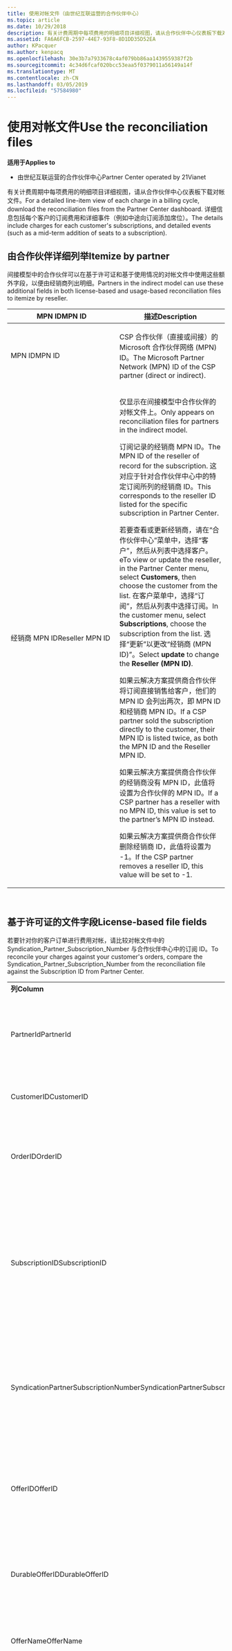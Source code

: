 ```yaml
---
title: 使用对帐文件（由世纪互联运营的合作伙伴中心）
ms.topic: article
ms.date: 10/29/2018
description: 有关计费周期中每项费用的明细项目详细视图，请从合作伙伴中心仪表板下载对帐文件。
ms.assetid: FA6A6FCB-2597-44E7-93F8-8D1DD35D52EA
author: KPacquer
ms.author: kenpacq
ms.openlocfilehash: 30e3b7a7933678c4af079bb86aa1439559387f2b
ms.sourcegitcommit: 4c34d6fcaf020bcc53eaa5f0379011a56149a14f
ms.translationtype: MT
ms.contentlocale: zh-CN
ms.lasthandoff: 03/05/2019
ms.locfileid: "57584980"
---
```

# <a name="use-the-reconciliation-files"></a><span data-ttu-id="e02ef-103">使用对帐文件</span><span class="sxs-lookup"><span data-stu-id="e02ef-103">Use the reconciliation files</span></span>

<span data-ttu-id="e02ef-104">**适用于**</span><span class="sxs-lookup"><span data-stu-id="e02ef-104">**Applies to**</span></span>

-   <span data-ttu-id="e02ef-105">由世纪互联运营的合作伙伴中心</span><span class="sxs-lookup"><span data-stu-id="e02ef-105">Partner Center operated by 21Vianet</span></span>


<span data-ttu-id="e02ef-106">有关计费周期中每项费用的明细项目详细视图，请从合作伙伴中心仪表板下载对帐文件。</span><span class="sxs-lookup"><span data-stu-id="e02ef-106">For a detailed line-item view of each charge in a billing cycle, download the reconciliation files from the Partner Center dashboard.</span></span> <span data-ttu-id="e02ef-107">详细信息包括每个客户的订阅费用和详细事件（例如中途向订阅添加席位）。</span><span class="sxs-lookup"><span data-stu-id="e02ef-107">The details include charges for each customer's subscriptions, and detailed events (such as a mid-term addition of seats to a subscription).</span></span>

## <a href="" id="itemizebypartner"></a><span data-ttu-id="e02ef-108">由合作伙伴详细列举</span><span class="sxs-lookup"><span data-stu-id="e02ef-108">Itemize by partner</span></span>


<span data-ttu-id="e02ef-109">间接模型中的合作伙伴可以在基于许可证和基于使用情况的对帐文件中使用这些额外字段，以便由经销商列出明细。</span><span class="sxs-lookup"><span data-stu-id="e02ef-109">Partners in the indirect model can use these additional fields in both license-based and usage-based reconciliation files to itemize by reseller.</span></span>

<table>
<colgroup>
<col width="50%" />
<col width="50%" />
</colgroup>
<thead>
<tr class="header">
<th><span data-ttu-id="e02ef-110">MPN ID</span><span class="sxs-lookup"><span data-stu-id="e02ef-110">MPN ID</span></span></th>
<th><span data-ttu-id="e02ef-111">描述</span><span class="sxs-lookup"><span data-stu-id="e02ef-111">Description</span></span></th>
</tr>
</thead>
<tbody>
<tr class="odd">
<td><span data-ttu-id="e02ef-112">MPN ID</span><span class="sxs-lookup"><span data-stu-id="e02ef-112">MPN ID</span></span></td>
<td><p><span data-ttu-id="e02ef-113">CSP 合作伙伴（直接或间接）的 Microsoft 合作伙伴网络 (MPN) ID。</span><span class="sxs-lookup"><span data-stu-id="e02ef-113">The Microsoft Partner Network (MPN) ID of the CSP partner (direct or indirect).</span></span></p></td>
</tr>
<tr class="even">
<td><span data-ttu-id="e02ef-114">经销商 MPN ID</span><span class="sxs-lookup"><span data-stu-id="e02ef-114">Reseller MPN ID</span></span></td>
<td><p><span data-ttu-id="e02ef-115">仅显示在间接模型中合作伙伴的对帐文件上。</span><span class="sxs-lookup"><span data-stu-id="e02ef-115">Only appears on reconciliation files for partners in the indirect model.</span></span></p>
<p><span data-ttu-id="e02ef-116">订阅记录的经销商 MPN ID。</span><span class="sxs-lookup"><span data-stu-id="e02ef-116">The MPN ID of the reseller of record for the subscription.</span></span> <span data-ttu-id="e02ef-117">这对应于针对合作伙伴中心中的特定订阅所列的经销商 ID。</span><span class="sxs-lookup"><span data-stu-id="e02ef-117">This corresponds to the reseller ID listed for the specific subscription in Partner Center.</span></span></p>
<p><span data-ttu-id="e02ef-118">若要查看或更新经销商，请在“合作伙伴中心”菜单中，选择“客户”，然后从列表中选择客户。</span><span class="sxs-lookup"><span data-stu-id="e02ef-118">eTo view or update the reseller, in the Partner Center menu, select <strong>Customers</strong>, then choose the customer from the list.</span></span> <span data-ttu-id="e02ef-119">在客户菜单中，选择“订阅”，然后从列表中选择订阅。</span><span class="sxs-lookup"><span data-stu-id="e02ef-119">In the customer menu, select <strong>Subscriptions</strong>, choose the subscription from the list.</span></span> <span data-ttu-id="e02ef-120">选择“更新”以更改“经销商 (MPN ID)”。</span><span class="sxs-lookup"><span data-stu-id="e02ef-120">Select <strong>update</strong> to change the <strong>Reseller (MPN ID)</strong>.</span></span></p>
<p><span data-ttu-id="e02ef-121">如果云解决方案提供商合作伙伴将订阅直接销售给客户，他们的 MPN ID 会列出两次，即 MPN ID 和经销商 MPN ID。</span><span class="sxs-lookup"><span data-stu-id="e02ef-121">If a CSP partner sold the subscription directly to the customer, their MPN ID is listed twice, as both the MPN ID and the Reseller MPN ID.</span></span></p>
<p><span data-ttu-id="e02ef-122">如果云解决方案提供商合作伙伴的经销商没有 MPN ID，此值将设置为合作伙伴的 MPN ID。</span><span class="sxs-lookup"><span data-stu-id="e02ef-122">If a CSP partner has a reseller with no MPN ID, this value is set to the partner’s MPN ID instead.</span></span></p>
<p><span data-ttu-id="e02ef-123">如果云解决方案提供商合作伙伴删除经销商 ID，此值将设置为 -1。</span><span class="sxs-lookup"><span data-stu-id="e02ef-123">If the CSP partner removes a reseller ID, this value will be set to -1.</span></span></p></td>
</tr>
</tbody>
</table>

 

## <a href="" id="licensebasedfiles"></a> <span data-ttu-id="e02ef-124">基于许可证的文件字段</span><span class="sxs-lookup"><span data-stu-id="e02ef-124">License-based file fields</span></span>


<span data-ttu-id="e02ef-125">若要针对你的客户订单进行费用对帐，请比较对帐文件中的 Syndication\_Partner\_Subscription\_Number 与合作伙伴中心中的订阅 ID。</span><span class="sxs-lookup"><span data-stu-id="e02ef-125">To reconcile your charges against your customer's orders, compare the Syndication\_Partner\_Subscription\_Number from the reconciliation file against the Subscription ID from Partner Center.</span></span>

<table>
<colgroup>
<col width="33%" />
<col width="33%" />
<col width="33%" />
</colgroup>
<tbody>
<tr class="odd">
<td><span data-ttu-id="e02ef-126"><strong>列</strong></span><span class="sxs-lookup"><span data-stu-id="e02ef-126"><strong>Column</strong></span></span></td>
<td><span data-ttu-id="e02ef-127"><strong>描述</strong></span><span class="sxs-lookup"><span data-stu-id="e02ef-127"><strong>Description</strong></span></span></td>
<td><span data-ttu-id="e02ef-128"><strong>示例值</strong></span><span class="sxs-lookup"><span data-stu-id="e02ef-128"><strong>Sample Value</strong></span></span></td>
</tr>
<tr class="even">
<td><span data-ttu-id="e02ef-129">PartnerId</span><span class="sxs-lookup"><span data-stu-id="e02ef-129">PartnerId</span></span></td>
<td><p><span data-ttu-id="e02ef-130">特定计费单位的唯一标识符（采用 GUID 格式）。</span><span class="sxs-lookup"><span data-stu-id="e02ef-130">Unique identifier for a specific billing entity, in GUID format.</span></span> <span data-ttu-id="e02ef-131">对帐不需要，但可能是有用的信息。</span><span class="sxs-lookup"><span data-stu-id="e02ef-131">Not required for reconciliation, however may be useful information.</span></span> <span data-ttu-id="e02ef-132">在所有行中均相同。</span><span class="sxs-lookup"><span data-stu-id="e02ef-132">Same in all rows.</span></span></p></td>
<td><span data-ttu-id="e02ef-133">8ddd03642-test-test-test-46b58d356b4e</span><span class="sxs-lookup"><span data-stu-id="e02ef-133">8ddd03642-test-test-test-46b58d356b4e</span></span></td>
</tr>
<tr class="odd">
<td><span data-ttu-id="e02ef-134">CustomerID</span><span class="sxs-lookup"><span data-stu-id="e02ef-134">CustomerID</span></span></td>
<td><p><span data-ttu-id="e02ef-135">唯一 Microsoft ID（采用 GUID 格式），用于识别客户。</span><span class="sxs-lookup"><span data-stu-id="e02ef-135">Unique Microsoft ID, in GUID format, used to identify the customer.</span></span></p></td>
<td><span data-ttu-id="e02ef-136">12ABCD34-001A-BCD2-987C-3210ABCD5678</span><span class="sxs-lookup"><span data-stu-id="e02ef-136">12ABCD34-001A-BCD2-987C-3210ABCD5678</span></span></td>
</tr>
<tr class="even">
<td><span data-ttu-id="e02ef-137">OrderID</span><span class="sxs-lookup"><span data-stu-id="e02ef-137">OrderID</span></span></td>
<td><p><span data-ttu-id="e02ef-138">Microsoft 帐单平台中订单的唯一标识符。</span><span class="sxs-lookup"><span data-stu-id="e02ef-138">Unique identifier for an order in the Microsoft billing platform.</span></span> <span data-ttu-id="e02ef-139">当联系支持人员而不用于对帐时，可能对识别订单非常有用。</span><span class="sxs-lookup"><span data-stu-id="e02ef-139">May be useful to identify the order when contacting support but not for reconciliation.</span></span></p></td>
<td><span data-ttu-id="e02ef-140">566890604832738111</span><span class="sxs-lookup"><span data-stu-id="e02ef-140">566890604832738111</span></span></td>
</tr>
<tr class="odd">
<td><span data-ttu-id="e02ef-141">SubscriptionID</span><span class="sxs-lookup"><span data-stu-id="e02ef-141">SubscriptionID</span></span></td>
<td><p><span data-ttu-id="e02ef-142">Microsoft 帐单平台中订阅的唯一标识符。</span><span class="sxs-lookup"><span data-stu-id="e02ef-142">Unique identifier for a subscription in the Microsoft billing platform.</span></span> <span data-ttu-id="e02ef-143">当联系支持人员而不用于对帐时，可能对识别订阅非常有用。</span><span class="sxs-lookup"><span data-stu-id="e02ef-143">May be useful to identify the subscription when contacting support but not for reconciliation.</span></span></p>
<p><span data-ttu-id="e02ef-144">这与合作伙伴管理员控制台中的订阅 ID 不相同。</span><span class="sxs-lookup"><span data-stu-id="e02ef-144">This is not the same as the Subscription ID on the Partner Admin Console.</span></span> <span data-ttu-id="e02ef-145">请参阅 Syndication_Partner_Subscription_Number。</span><span class="sxs-lookup"><span data-stu-id="e02ef-145">Please see Syndication_Partner_Subscription_Number.</span></span></p></td>
<td><span data-ttu-id="e02ef-146">usCBMgAAAAAAAAIA</span><span class="sxs-lookup"><span data-stu-id="e02ef-146">usCBMgAAAAAAAAIA</span></span></td>
</tr>
<tr class="even">
<td><span data-ttu-id="e02ef-147">SyndicationPartnerSubscriptionNumber</span><span class="sxs-lookup"><span data-stu-id="e02ef-147">SyndicationPartnerSubscriptionNumber</span></span></td>
<td><p><span data-ttu-id="e02ef-148">订阅的唯一标识符。</span><span class="sxs-lookup"><span data-stu-id="e02ef-148">Unique identifier for subscriptions.</span></span> <span data-ttu-id="e02ef-149">客户的同一个计划可能有多个订阅，因此这对于对帐文件分析非常重要。</span><span class="sxs-lookup"><span data-stu-id="e02ef-149">A customer can have multiple subscriptions for the same plan, so this is important for reconciliation file analysis.</span></span></p>
<p><span data-ttu-id="e02ef-150">此字段将映射到合作伙伴管理员控制台中的订阅 ID。</span><span class="sxs-lookup"><span data-stu-id="e02ef-150">This field maps to the Subscription ID in the Partner Admin Console.</span></span></p></td>
<td><span data-ttu-id="e02ef-151">fb977ab5-test-test-test-24c8d9591708</span><span class="sxs-lookup"><span data-stu-id="e02ef-151">fb977ab5-test-test-test-24c8d9591708</span></span></td>
</tr>
<tr class="odd">
<td><span data-ttu-id="e02ef-152">OfferID</span><span class="sxs-lookup"><span data-stu-id="e02ef-152">OfferID</span></span></td>
<td><p><span data-ttu-id="e02ef-153">唯一的产品/服务 ID。</span><span class="sxs-lookup"><span data-stu-id="e02ef-153">Unique offer ID.</span></span> <span data-ttu-id="e02ef-154">根据价目表的标准产品/服务 ID。</span><span class="sxs-lookup"><span data-stu-id="e02ef-154">Standard offer ID as per price list.</span></span></p>
<p><span data-ttu-id="e02ef-155"><b>注意</b>：此值不匹配价格列表中的产品/服务 ID。</span><span class="sxs-lookup"><span data-stu-id="e02ef-155"><b>Note</b>: This value does not match Offer ID from the price list.</span></span> <span data-ttu-id="e02ef-156">请参阅下方的 DurableOfferID。</span><span class="sxs-lookup"><span data-stu-id="e02ef-156">See DurableOfferID below.</span></span></p></td>
<td><span data-ttu-id="e02ef-157">FE616D64-E9A8-40EF-843F-152E9BBEF3D1</span><span class="sxs-lookup"><span data-stu-id="e02ef-157">FE616D64-E9A8-40EF-843F-152E9BBEF3D1</span></span></td>
</tr>
<tr class="even">
<td><span data-ttu-id="e02ef-158">DurableOfferID</span><span class="sxs-lookup"><span data-stu-id="e02ef-158">DurableOfferID</span></span></td>
<td><p><span data-ttu-id="e02ef-159">唯一的持久型产品 ID，如价目表中所定义。</span><span class="sxs-lookup"><span data-stu-id="e02ef-159">Unique durable offer ID, as defined in the price list.</span></span></p>
<p><span data-ttu-id="e02ef-160"><b>注意</b>：此值与从价格列表产品/服务 ID 相匹配。</span><span class="sxs-lookup"><span data-stu-id="e02ef-160"><b>Note</b>: This value matches the Offer ID from the price list.</span></span></p></td>
<td><span data-ttu-id="e02ef-161">1017D7F3-6D7F-4BFA-BDD8-79BC8F104E0C</span><span class="sxs-lookup"><span data-stu-id="e02ef-161">1017D7F3-6D7F-4BFA-BDD8-79BC8F104E0C</span></span></td>
</tr>
<tr class="odd">
<td><span data-ttu-id="e02ef-162">OfferName</span><span class="sxs-lookup"><span data-stu-id="e02ef-162">OfferName</span></span></td>
<td><p><span data-ttu-id="e02ef-163">客户购买的服务产品的名称，如价目表中所定义。</span><span class="sxs-lookup"><span data-stu-id="e02ef-163">The name of the service offering purchased by the customer, as defined in the price list.</span></span></p></td>
<td><span data-ttu-id="e02ef-164">Microsoft Office 365（计划 E3）</span><span class="sxs-lookup"><span data-stu-id="e02ef-164">Microsoft Office 365 (Plan E3)</span></span></td>
</tr>
<tr class="even">
<td><span data-ttu-id="e02ef-165">SubscriptionStartDate</span><span class="sxs-lookup"><span data-stu-id="e02ef-165">SubscriptionStartDate</span></span></td>
<td><p><span data-ttu-id="e02ef-166">订阅开始日期，设置为提交订单后的第二天。</span><span class="sxs-lookup"><span data-stu-id="e02ef-166">The subscription start date, set to the day after the order is submitted.</span></span> <span data-ttu-id="e02ef-167">通过结合查看订阅开始日期和结束日期，你可以确定客户是仍在第一年的订阅期内，还是需要续订下一年的订阅。</span><span class="sxs-lookup"><span data-stu-id="e02ef-167">By looking at the subscription start date in conjunction with the end date, you can determine if the customer is still within the first year of the subscription or if the subscription has been renewed for the following year.</span></span></p>
<p><span data-ttu-id="e02ef-168">时间始终是一天的开始，即 0:00。</span><span class="sxs-lookup"><span data-stu-id="e02ef-168">The time is always the beginning of the day, 0:00.</span></span></p></td>
<td><span data-ttu-id="e02ef-169">2/1/2015 0:00</span><span class="sxs-lookup"><span data-stu-id="e02ef-169">2/1/2015 0:00</span></span></td>
</tr>
<tr class="odd">
<td><span data-ttu-id="e02ef-170">SubscriptionEndDate</span><span class="sxs-lookup"><span data-stu-id="e02ef-170">SubscriptionEndDate</span></span></td>
<td><p><span data-ttu-id="e02ef-171">订阅结束日期：12 个月 + x 天之后开始日期 （符合合作伙伴计费日期） 或 12 个月续订日期。</span><span class="sxs-lookup"><span data-stu-id="e02ef-171">The subscription end date: 12 months + x days after start date (to align with partner billing date) or 12 months from renewal date.</span></span></p>
<p><span data-ttu-id="e02ef-172">续订时，价格将更新为当前价目表。</span><span class="sxs-lookup"><span data-stu-id="e02ef-172">At renewal, prices are updated to the current price list.</span></span> <span data-ttu-id="e02ef-173">自动续订之前可能需要与客户进行通信。</span><span class="sxs-lookup"><span data-stu-id="e02ef-173">Customer communication may be required in advance of automated renewal.</span></span></p>
<p><span data-ttu-id="e02ef-174">时间始终是一天的开始，即 0:00。</span><span class="sxs-lookup"><span data-stu-id="e02ef-174">The time is always the beginning of the day, 0:00.</span></span></p></td>
<td><span data-ttu-id="e02ef-175">2/1/2015 0:00</span><span class="sxs-lookup"><span data-stu-id="e02ef-175">2/1/2015 0:00</span></span></td>
</tr>
<tr class="even">
<td><span data-ttu-id="e02ef-176">ChargeStartDate</span><span class="sxs-lookup"><span data-stu-id="e02ef-176">ChargeStartDate</span></span></td>
<td><p><span data-ttu-id="e02ef-177">费用的开始日。</span><span class="sxs-lookup"><span data-stu-id="e02ef-177">Start day of the charges.</span></span></p>
<p><span data-ttu-id="e02ef-178">当客户更改座位数量时，此数字用于计算每日（按比例）费用。</span><span class="sxs-lookup"><span data-stu-id="e02ef-178">When a customer changes seat numbers, this number is used to calculate per-day (pro-rata) charges.</span></span></p>
<p><span data-ttu-id="e02ef-179">时间始终是一天的开始，即 0:00。</span><span class="sxs-lookup"><span data-stu-id="e02ef-179">The time is always the beginning of the day, 0:00.</span></span></p></td>
<td><span data-ttu-id="e02ef-180">2/1/2015 0:00</span><span class="sxs-lookup"><span data-stu-id="e02ef-180">2/1/2015 0:00</span></span></td>
</tr>
<tr class="odd">
<td><span data-ttu-id="e02ef-181">ChargeEndDate</span><span class="sxs-lookup"><span data-stu-id="e02ef-181">ChargeEndDate</span></span></td>
<td><p><span data-ttu-id="e02ef-182">费用的结束日。</span><span class="sxs-lookup"><span data-stu-id="e02ef-182">End day of the charges.</span></span></p>
<p><span data-ttu-id="e02ef-183">当客户更改座位数量时，此数字用于计算每日（按比例）费用。</span><span class="sxs-lookup"><span data-stu-id="e02ef-183">When a customer changes seat numbers, this number is used to calculate per-day (pro-rata) charges.</span></span></p>
<p><span data-ttu-id="e02ef-184">时间始终是一天的结束，即 23:59。</span><span class="sxs-lookup"><span data-stu-id="e02ef-184">The time is always the end of the day, 23:59.</span></span></p></td>
<td><span data-ttu-id="e02ef-185">2/28/2015 23:59</span><span class="sxs-lookup"><span data-stu-id="e02ef-185">2/28/2015 23:59</span></span></td>
</tr>
<tr class="even">
<td><span data-ttu-id="e02ef-186">ChargeType</span><span class="sxs-lookup"><span data-stu-id="e02ef-186">ChargeType</span></span></td>
<td><p><span data-ttu-id="e02ef-187">费用或调整的类型。</span><span class="sxs-lookup"><span data-stu-id="e02ef-187">The type of charge or adjustment.</span></span> <span data-ttu-id="e02ef-188">请参阅“<a href="#charge_types">映射发票与对帐文件之间的费用</a>”</span><span class="sxs-lookup"><span data-stu-id="e02ef-188">See <a href="#charge_types">Mapping charges between an invoice and the reconciliation file</a></span></span></p></td>
<td><p><span data-ttu-id="e02ef-189">请参阅“<a href="#charge_types">映射发票与对帐文件之间的费用</a>”</span><span class="sxs-lookup"><span data-stu-id="e02ef-189">See <a href="#charge_types">Mapping charges between an invoice and the reconciliation file</a></span></span></p></td>
</tr>
<tr class="odd">
<td><span data-ttu-id="e02ef-190">UnitPrice</span><span class="sxs-lookup"><span data-stu-id="e02ef-190">UnitPrice</span></span></td>
<td><p><span data-ttu-id="e02ef-191">每一席位的价格。</span><span class="sxs-lookup"><span data-stu-id="e02ef-191">Price per seat.</span></span> <span data-ttu-id="e02ef-192">确保这与在对帐期间你的计费系统中存储的信息相匹配。</span><span class="sxs-lookup"><span data-stu-id="e02ef-192">Ensure this matches the information stored in your billing system during reconciliation.</span></span></p></td>
<td><span data-ttu-id="e02ef-193">6.82</span><span class="sxs-lookup"><span data-stu-id="e02ef-193">6.82</span></span></td>
</tr>
<tr class="even">
<td><span data-ttu-id="e02ef-194">数量</span><span class="sxs-lookup"><span data-stu-id="e02ef-194">Quantity</span></span></td>
<td><p><span data-ttu-id="e02ef-195">席位的数量。</span><span class="sxs-lookup"><span data-stu-id="e02ef-195">Number of seats.</span></span> <span data-ttu-id="e02ef-196">确保这与在对帐期间你的计费系统中存储的信息相匹配。</span><span class="sxs-lookup"><span data-stu-id="e02ef-196">Ensure this matches the information stored in your billing system during reconciliation.</span></span></p></td>
<td><span data-ttu-id="e02ef-197">2</span><span class="sxs-lookup"><span data-stu-id="e02ef-197">2</span></span></td>
</tr>
<tr class="odd">
<td><span data-ttu-id="e02ef-198">金额</span><span class="sxs-lookup"><span data-stu-id="e02ef-198">Amount</span></span></td>
<td><p><span data-ttu-id="e02ef-199">数量的总价。</span><span class="sxs-lookup"><span data-stu-id="e02ef-199">Total of price for quantity.</span></span> <span data-ttu-id="e02ef-200">在检查金额计算是否匹配你为客户计算此项的方式时非常有用。</span><span class="sxs-lookup"><span data-stu-id="e02ef-200">Useful to check that the amount calculation matches how you calculate this for your customers.</span></span></p></td>
<td><span data-ttu-id="e02ef-201">13.32</span><span class="sxs-lookup"><span data-stu-id="e02ef-201">13.32</span></span></td>
</tr>
<tr class="even">
<td><span data-ttu-id="e02ef-202">TotalOtherDiscount</span><span class="sxs-lookup"><span data-stu-id="e02ef-202">TotalOtherDiscount</span></span></td>
<td><p><span data-ttu-id="e02ef-203">适用于这些费用的折扣金额。</span><span class="sxs-lookup"><span data-stu-id="e02ef-203">Amount of discount applied to these charges.</span></span> <span data-ttu-id="e02ef-204">IUR 或有资格获得奖励的新订阅还将包含此列中的折扣金额。</span><span class="sxs-lookup"><span data-stu-id="e02ef-204">IUR or new subscriptions eligible for an incentive will also contain a discount amount in this column.</span></span></p></td>
<td><span data-ttu-id="e02ef-205">2.32</span><span class="sxs-lookup"><span data-stu-id="e02ef-205">2.32</span></span></td>
</tr>
<tr class="odd">
<td><span data-ttu-id="e02ef-206">小计</span><span class="sxs-lookup"><span data-stu-id="e02ef-206">Subtotal</span></span></td>
<td><p><span data-ttu-id="e02ef-207">税前总额。</span><span class="sxs-lookup"><span data-stu-id="e02ef-207">Total before tax.</span></span> <span data-ttu-id="e02ef-208">如果有折扣，请检查你的小计是否匹配你的预期总额。</span><span class="sxs-lookup"><span data-stu-id="e02ef-208">Checks that your subtotal matches your expected total, in case of a discount.</span></span></p></td>
<td><span data-ttu-id="e02ef-209">11</span><span class="sxs-lookup"><span data-stu-id="e02ef-209">11</span></span></td>
</tr>
<tr class="even">
<td><span data-ttu-id="e02ef-210">税</span><span class="sxs-lookup"><span data-stu-id="e02ef-210">Tax</span></span></td>
<td><p><span data-ttu-id="e02ef-211">税务金额费用，基于你的市场税务规则和特定情况。</span><span class="sxs-lookup"><span data-stu-id="e02ef-211">Tax amount charge, based on your market's tax rules and specific circumstances.</span></span></p></td>
<td><span data-ttu-id="e02ef-212">0</span><span class="sxs-lookup"><span data-stu-id="e02ef-212">0</span></span></td>
</tr>
<tr class="odd">
<td><span data-ttu-id="e02ef-213">TotalForCustomer</span><span class="sxs-lookup"><span data-stu-id="e02ef-213">TotalForCustomer</span></span></td>
<td><p><span data-ttu-id="e02ef-214">税后总额。</span><span class="sxs-lookup"><span data-stu-id="e02ef-214">Total after tax.</span></span> <span data-ttu-id="e02ef-215">检查你是否在发票中计入了税务。</span><span class="sxs-lookup"><span data-stu-id="e02ef-215">Checks if you are charged tax in the invoice.</span></span></p></td>
<td><span data-ttu-id="e02ef-216">11</span><span class="sxs-lookup"><span data-stu-id="e02ef-216">11</span></span></td>
</tr>
<tr class="even">
<td><span data-ttu-id="e02ef-217">货币</span><span class="sxs-lookup"><span data-stu-id="e02ef-217">Currency</span></span></td>
<td><p><span data-ttu-id="e02ef-218">货币类型。</span><span class="sxs-lookup"><span data-stu-id="e02ef-218">Currency type.</span></span> <span data-ttu-id="e02ef-219">每个计费单位仅使用一种货币。</span><span class="sxs-lookup"><span data-stu-id="e02ef-219">Each billing entity has only one currency.</span></span> <span data-ttu-id="e02ef-220">检查它是否匹配你的第一张发票，然后检查在任何主要的帐单平台更新后是否匹配。</span><span class="sxs-lookup"><span data-stu-id="e02ef-220">Check that it matches your first invoice and then after any major billing platform update.</span></span></p></td>
<td><span data-ttu-id="e02ef-221">元</span><span class="sxs-lookup"><span data-stu-id="e02ef-221">CNY</span></span></td>
</tr>
<tr class="odd">
<td><span data-ttu-id="e02ef-222">CustomerName</span><span class="sxs-lookup"><span data-stu-id="e02ef-222">CustomerName</span></span></td>
<td><p><span data-ttu-id="e02ef-223">在合作伙伴中心中报告的客户的组织名称。</span><span class="sxs-lookup"><span data-stu-id="e02ef-223">Customer's organization name as reported in Partner Center.</span></span> <span data-ttu-id="e02ef-224">这在使用系统信息对发票进行对帐时非常有用。</span><span class="sxs-lookup"><span data-stu-id="e02ef-224">This is very important for reconciling the invoice with your system information.</span></span></p></td>
<td><span data-ttu-id="e02ef-225">测试客户 A</span><span class="sxs-lookup"><span data-stu-id="e02ef-225">Test Customer A</span></span></td>
</tr>
<tr class="even">
<td><span data-ttu-id="e02ef-226">MPNID</span><span class="sxs-lookup"><span data-stu-id="e02ef-226">MPNID</span></span></td>
<td><p><span data-ttu-id="e02ef-227">云解决方案提供商合作伙伴的 MPN ID</span><span class="sxs-lookup"><span data-stu-id="e02ef-227">MPN ID of the CSP partner</span></span></p></td>
<td><span data-ttu-id="e02ef-228">4390934</span><span class="sxs-lookup"><span data-stu-id="e02ef-228">4390934</span></span></td>
</tr>
<tr class="odd">
<td><span data-ttu-id="e02ef-229">ResellerMPNID</span><span class="sxs-lookup"><span data-stu-id="e02ef-229">ResellerMPNID</span></span></td>
<td><p><span data-ttu-id="e02ef-230">订阅的记录经销商的 MPN ID。</span><span class="sxs-lookup"><span data-stu-id="e02ef-230">MPN ID of the reseller of record for the subscription.</span></span> <span data-ttu-id="e02ef-231">请参阅[由合作伙伴列出明细](#itemizebypartner)。</span><span class="sxs-lookup"><span data-stu-id="e02ef-231">See [Itemize by partner](#itemizebypartner).</span></span></p></td>
<td><span data-ttu-id="e02ef-232">4390934</span><span class="sxs-lookup"><span data-stu-id="e02ef-232">4390934</span></span></td>
</tr>
<tr class="even">
<td><span data-ttu-id="e02ef-233">DomainName</span><span class="sxs-lookup"><span data-stu-id="e02ef-233">DomainName</span></span></td>
<td><p><span data-ttu-id="e02ef-234">客户的域名，用于帮助识别客户。</span><span class="sxs-lookup"><span data-stu-id="e02ef-234">Customer's domain name, used to help identify the customer.</span></span></p></td>
<td><span data-ttu-id="e02ef-235">example.onmicrosoft.com</span><span class="sxs-lookup"><span data-stu-id="e02ef-235">example.onmicrosoft.com</span></span></td>
</tr>
<tr class="odd">
<td><span data-ttu-id="e02ef-236">SubscriptionName</span><span class="sxs-lookup"><span data-stu-id="e02ef-236">SubscriptionName</span></span></td>
<td><p><span data-ttu-id="e02ef-237">订阅昵称。</span><span class="sxs-lookup"><span data-stu-id="e02ef-237">Subscription nickname.</span></span> <span data-ttu-id="e02ef-238">如果未指定昵称，合作伙伴中心将使用 OfferName。</span><span class="sxs-lookup"><span data-stu-id="e02ef-238">If no nickname is specified, Partner Center uses the OfferName.</span></span></p></td>
<td><span data-ttu-id="e02ef-239">联机项目</span><span class="sxs-lookup"><span data-stu-id="e02ef-239">PROJECT ONLINE</span></span></td>
</tr>
<tr class="even">
<td><span data-ttu-id="e02ef-240">SubscriptionDescription</span><span class="sxs-lookup"><span data-stu-id="e02ef-240">SubscriptionDescription</span></span></td>
<td><p><span data-ttu-id="e02ef-241">客户购买的服务产品的名称，如价目表中所定义。</span><span class="sxs-lookup"><span data-stu-id="e02ef-241">The name of the service offering purchased by the customer, as defined in the price list.</span></span> <span data-ttu-id="e02ef-242">（与产品/服务名称字段相同）。</span><span class="sxs-lookup"><span data-stu-id="e02ef-242">(This is an identical field to Offer name).</span></span></p></td>
<td><span data-ttu-id="e02ef-243">不带项目客户端的高级联机项目</span><span class="sxs-lookup"><span data-stu-id="e02ef-243">PROJECT ONLINE PREMIUM WITHOUT PROJECT CLIENT</span></span></td>
</tr>
</tbody>
</table>


## <a href="" id="usagebasedfiles"></a><span data-ttu-id="e02ef-244">基于使用情况文件字段</span><span class="sxs-lookup"><span data-stu-id="e02ef-244">Usage-based file fields</span></span>


<span data-ttu-id="e02ef-245">若要针对你的客户的使用情况进行费用对帐，请比较对帐文件中的 ResellerID/ResellerName/ResellerBillableAccount、客户名称与合作伙伴中心中的订阅 ID。</span><span class="sxs-lookup"><span data-stu-id="e02ef-245">To reconcile your charges against your customer's usage, compare the ResellerID/ResellerName/ResellerBillableAccount from the reconciliation file, the customer name, and the Subscription ID from Partner Center.</span></span>

<span data-ttu-id="e02ef-246">以下字段说明已使用的服务和费率。</span><span class="sxs-lookup"><span data-stu-id="e02ef-246">The following fields explain which services were used and the rate.</span></span>

<table>
<colgroup>
<col width="33%" />
<col width="33%" />
<col width="33%" />
</colgroup>
<tbody>
<tr class="odd">
<td><span data-ttu-id="e02ef-247"><strong>列</strong></span><span class="sxs-lookup"><span data-stu-id="e02ef-247"><strong>Column</strong></span></span></td>
<td><span data-ttu-id="e02ef-248"><strong>描述</strong></span><span class="sxs-lookup"><span data-stu-id="e02ef-248"><strong>Description</strong></span></span></td>
<td><span data-ttu-id="e02ef-249"><strong>示例值</strong></span><span class="sxs-lookup"><span data-stu-id="e02ef-249"><strong>Sample value</strong></span></span></td>
</tr>
<tr class="even">
<td><span data-ttu-id="e02ef-250">PartnerID</span><span class="sxs-lookup"><span data-stu-id="e02ef-250">PartnerID</span></span></td>
<td><p><span data-ttu-id="e02ef-251">合作伙伴 ID（采用 GUID 格式）。</span><span class="sxs-lookup"><span data-stu-id="e02ef-251">Partner ID, in GUID format.</span></span></p></td>
<td><span data-ttu-id="e02ef-252">DA41BC5F-C52D-4464-8A8D-8C8DCC43503B</span><span class="sxs-lookup"><span data-stu-id="e02ef-252">DA41BC5F-C52D-4464-8A8D-8C8DCC43503B</span></span></td>
</tr>
<tr class="odd">
<td><span data-ttu-id="e02ef-253">PartnerName</span><span class="sxs-lookup"><span data-stu-id="e02ef-253">PartnerName</span></span></td>
<td><p><span data-ttu-id="e02ef-254">合作伙伴名称。</span><span class="sxs-lookup"><span data-stu-id="e02ef-254">Partner Name.</span></span></p></td>
<td><span data-ttu-id="e02ef-255">Acme Incorporated</span><span class="sxs-lookup"><span data-stu-id="e02ef-255">Acme Incorporated</span></span></td>
</tr>
<tr class="even">
<td><span data-ttu-id="e02ef-256">PartnerBillableAccountID</span><span class="sxs-lookup"><span data-stu-id="e02ef-256">PartnerBillableAccountID</span></span></td>
<td><p><span data-ttu-id="e02ef-257">合作伙伴帐户 ID。</span><span class="sxs-lookup"><span data-stu-id="e02ef-257">Partner Account ID.</span></span></p></td>
<td><span data-ttu-id="e02ef-258">1010578050</span><span class="sxs-lookup"><span data-stu-id="e02ef-258">1010578050</span></span></td>
</tr>
<tr class="odd">
<td><span data-ttu-id="e02ef-259">CustomerName</span><span class="sxs-lookup"><span data-stu-id="e02ef-259">CustomerName</span></span></td>
<td><p><span data-ttu-id="e02ef-260">在合作伙伴中心中报告的客户的组织名称。</span><span class="sxs-lookup"><span data-stu-id="e02ef-260">Customer's organization name as reported in Partner Center.</span></span> <span data-ttu-id="e02ef-261">这在使用系统信息对发票进行对帐时非常有用。</span><span class="sxs-lookup"><span data-stu-id="e02ef-261">This is very important for reconciling the invoice with your system information.</span></span></p></td>
<td><span data-ttu-id="e02ef-262">测试客户 A</span><span class="sxs-lookup"><span data-stu-id="e02ef-262">Test Customer A</span></span></td>
</tr>
<tr class="even">
<td><span data-ttu-id="e02ef-263">MPNID</span><span class="sxs-lookup"><span data-stu-id="e02ef-263">MPNID</span></span></td>
<td><p><span data-ttu-id="e02ef-264">云解决方案提供商合作伙伴的 MPN ID。</span><span class="sxs-lookup"><span data-stu-id="e02ef-264">MPN ID of the CSP partner.</span></span></p></td>
<td><span data-ttu-id="e02ef-265">4390934</span><span class="sxs-lookup"><span data-stu-id="e02ef-265">4390934</span></span></td>
</tr>
<tr class="odd">
<td><span data-ttu-id="e02ef-266">ResellerMPNID</span><span class="sxs-lookup"><span data-stu-id="e02ef-266">ResellerMPNID</span></span></td>
<td><p><span data-ttu-id="e02ef-267">订阅的记录经销商的 MPN ID。</span><span class="sxs-lookup"><span data-stu-id="e02ef-267">MPN ID of the reseller of record for the subscription.</span></span> <span data-ttu-id="e02ef-268">请参阅[由合作伙伴列出明细](#itemizebypartner)。</span><span class="sxs-lookup"><span data-stu-id="e02ef-268">See [Itemize by partner](#itemizebypartner).</span></span></p></td>
<td><span data-ttu-id="e02ef-269">4390934</span><span class="sxs-lookup"><span data-stu-id="e02ef-269">4390934</span></span></td>
</tr>
<tr class="even">
<td><span data-ttu-id="e02ef-270">InvoiceNumber</span><span class="sxs-lookup"><span data-stu-id="e02ef-270">InvoiceNumber</span></span></td>
<td><p><span data-ttu-id="e02ef-271">显示执行交易所在的发票号码。</span><span class="sxs-lookup"><span data-stu-id="e02ef-271">Invoice number where the specified transaction appears.</span></span></p></td>
<td><span data-ttu-id="e02ef-272">D020001IVK</span><span class="sxs-lookup"><span data-stu-id="e02ef-272">D020001IVK</span></span></td>
</tr>
<tr class="odd">
<td><span data-ttu-id="e02ef-273">ChargeStartDate</span><span class="sxs-lookup"><span data-stu-id="e02ef-273">ChargeStartDate</span></span></td>
<td><p><span data-ttu-id="e02ef-274">计费周期的开始日期，之前未付款的潜在使用情况数据（来自上一个计费周期）的显示日期除外。</span><span class="sxs-lookup"><span data-stu-id="e02ef-274">Start date of billing cycle except when presenting dates of previously uncharged latent usage data (from previous bill cycle).</span></span></p>
<p><span data-ttu-id="e02ef-275">时间始终是一天的开始，即 0:00。</span><span class="sxs-lookup"><span data-stu-id="e02ef-275">The time is always the beginning of the day, 0:00.</span></span></p></td>
<td><span data-ttu-id="e02ef-276">2/1/2014 0:00</span><span class="sxs-lookup"><span data-stu-id="e02ef-276">2/1/2014 0:00</span></span></td>
</tr>
<tr class="even">
<td><span data-ttu-id="e02ef-277">ChargeEndDate</span><span class="sxs-lookup"><span data-stu-id="e02ef-277">ChargeEndDate</span></span></td>
<td><p><span data-ttu-id="e02ef-278">计费周期的结束日期，之前未付款的潜在使用情况数据（来自上一个计费周期）的显示日期除外。</span><span class="sxs-lookup"><span data-stu-id="e02ef-278">End date of billing cycle except when presenting dates of previously uncharged latent usage data (from previous bill cycle).</span></span></p>
<p><span data-ttu-id="e02ef-279">时间始终是一天的结束，即 23:59。</span><span class="sxs-lookup"><span data-stu-id="e02ef-279">The time is always the end of the day, 23:59.</span></span></p></td>
<td><span data-ttu-id="e02ef-280">2/28/2014 23:59</span><span class="sxs-lookup"><span data-stu-id="e02ef-280">2/28/2014 23:59</span></span></td>
</tr>
<tr class="odd">
<td><span data-ttu-id="e02ef-281">SubscriptionID</span><span class="sxs-lookup"><span data-stu-id="e02ef-281">SubscriptionID</span></span></td>
<td><p><span data-ttu-id="e02ef-282">Microsoft 帐单平台中订阅的唯一标识符。</span><span class="sxs-lookup"><span data-stu-id="e02ef-282">Unique identifier for a subscription in the Microsoft billing platform.</span></span> <span data-ttu-id="e02ef-283">当联系支持人员而不用于对帐时，可能对识别订阅非常有用。</span><span class="sxs-lookup"><span data-stu-id="e02ef-283">May be useful to identify the subscription when contacting support but not for reconciliation.</span></span></p>
<p><span data-ttu-id="e02ef-284">这与合作伙伴管理员控制台中的订阅 ID 不相同。</span><span class="sxs-lookup"><span data-stu-id="e02ef-284">This is not the same as the Subscription ID on the Partner Admin Console.</span></span></p></td>
<td><span data-ttu-id="e02ef-285">usCBMgAAAAAAAAIA</span><span class="sxs-lookup"><span data-stu-id="e02ef-285">usCBMgAAAAAAAAIA</span></span></td>
</tr>
<tr class="even">
<td><span data-ttu-id="e02ef-286">SubscriptionName</span><span class="sxs-lookup"><span data-stu-id="e02ef-286">SubscriptionName</span></span></td>
<td><p><span data-ttu-id="e02ef-287">服务产品的昵称。</span><span class="sxs-lookup"><span data-stu-id="e02ef-287">Nickname of the service offering.</span></span></p></td>
<td><span data-ttu-id="e02ef-288">Microsoft Azure</span><span class="sxs-lookup"><span data-stu-id="e02ef-288">Microsoft Azure</span></span></td>
</tr>
<tr class="odd">
<td><span data-ttu-id="e02ef-289">SubscriptionDescription</span><span class="sxs-lookup"><span data-stu-id="e02ef-289">SubscriptionDescription</span></span></td>
<td><p><span data-ttu-id="e02ef-290">服务产品的业务线</span><span class="sxs-lookup"><span data-stu-id="e02ef-290">Line of business of the service offering</span></span></p></td>
<td><span data-ttu-id="e02ef-291">Microsoft Azure</span><span class="sxs-lookup"><span data-stu-id="e02ef-291">Microsoft Azure</span></span></td>
</tr>
<tr class="even">
<td><span data-ttu-id="e02ef-292">OrderID</span><span class="sxs-lookup"><span data-stu-id="e02ef-292">OrderID</span></span></td>
<td><p><span data-ttu-id="e02ef-293">Microsoft 帐单平台中订单的唯一标识符。</span><span class="sxs-lookup"><span data-stu-id="e02ef-293">Unique identifier for an order in the Microsoft billing platform.</span></span> <span data-ttu-id="e02ef-294">当联系支持人员而不用于对帐时，可能对识别订阅非常有用。</span><span class="sxs-lookup"><span data-stu-id="e02ef-294">May be useful to identify the subscription when contacting support but not for reconciliation.</span></span></p></td>
<td><span data-ttu-id="e02ef-295">566890604832738111</span><span class="sxs-lookup"><span data-stu-id="e02ef-295">566890604832738111</span></span></td>
</tr>
<tr class="odd">
<td><span data-ttu-id="e02ef-296">ServiceName</span><span class="sxs-lookup"><span data-stu-id="e02ef-296">ServiceName</span></span></td>
<td><p><span data-ttu-id="e02ef-297">存在问题的 Azure 服务的名称。</span><span class="sxs-lookup"><span data-stu-id="e02ef-297">The name of the Azure service in question.</span></span></p></td>
<td><span data-ttu-id="e02ef-298">虚拟机</span><span class="sxs-lookup"><span data-stu-id="e02ef-298">VIRTUAL MACHINES</span></span></td>
</tr>
<tr class="even">
<td><span data-ttu-id="e02ef-299">ServiceType</span><span class="sxs-lookup"><span data-stu-id="e02ef-299">ServiceType</span></span></td>
<td><p><span data-ttu-id="e02ef-300">Windows Azure 服务的特定类型。</span><span class="sxs-lookup"><span data-stu-id="e02ef-300">The specific type of Windows Azure service.</span></span></p></td>
<td><ul>
<li><span data-ttu-id="e02ef-301">服务总线 – 个人或包</span><span class="sxs-lookup"><span data-stu-id="e02ef-301">Service Bus – Individual or Pack</span></span></li>
<li><span data-ttu-id="e02ef-302">SQL Azure 数据库 – 商用版或 Web 版</span><span class="sxs-lookup"><span data-stu-id="e02ef-302">SQL Azure database – Business or Web Edition</span></span></li>
</ul></td>
</tr>
<tr class="odd">
<td><span data-ttu-id="e02ef-303">ResourceGUID</span><span class="sxs-lookup"><span data-stu-id="e02ef-303">ResourceGUID</span></span></td>
<td><p><span data-ttu-id="e02ef-304">所有服务数据和定价结构的特定唯一标识符。</span><span class="sxs-lookup"><span data-stu-id="e02ef-304">Specific unique identifier for all the service data and pricing structure.</span></span></p></td>
<td><span data-ttu-id="e02ef-305">DA41BC5F-C52D-4464-8A8D-8C8DCC43503B</span><span class="sxs-lookup"><span data-stu-id="e02ef-305">DA41BC5F-C52D-4464-8A8D-8C8DCC43503B</span></span></td>
</tr>
<tr class="even">
<td><span data-ttu-id="e02ef-306">资源名称</span><span class="sxs-lookup"><span data-stu-id="e02ef-306">Resource Name</span></span></td>
<td><p><span data-ttu-id="e02ef-307">Azure 资源的名称。</span><span class="sxs-lookup"><span data-stu-id="e02ef-307">The name of the Azure resource.</span></span></p></td>
<td><ul>
<li><span data-ttu-id="e02ef-308">数据传输入 (GB)</span><span class="sxs-lookup"><span data-stu-id="e02ef-308">Data Transfer In (GB)</span></span></li>
<li><span data-ttu-id="e02ef-309">数据传输出 (GB)</span><span class="sxs-lookup"><span data-stu-id="e02ef-309">Data Transfer Out (GB)</span></span></li>
</ul></td>
</tr>
<tr class="odd">
<td><span data-ttu-id="e02ef-310">Region</span><span class="sxs-lookup"><span data-stu-id="e02ef-310">Region</span></span></td>
<td><p><span data-ttu-id="e02ef-311">使用情况适用的区域。</span><span class="sxs-lookup"><span data-stu-id="e02ef-311">The region the usage applies to.</span></span> <span data-ttu-id="e02ef-312">主要用于分配数据传输的速率，速率因地区而异。</span><span class="sxs-lookup"><span data-stu-id="e02ef-312">Primarily used to assign rates to data transfers, as rates vary by region.</span></span></p></td>
<td><span data-ttu-id="e02ef-313">亚太、欧洲、拉丁美洲、北美</span><span class="sxs-lookup"><span data-stu-id="e02ef-313">Asia Pacific, Europe, Latin America, North America</span></span></td>
</tr>
<tr class="even">
<td><span data-ttu-id="e02ef-314">SKU</span><span class="sxs-lookup"><span data-stu-id="e02ef-314">SKU</span></span></td>
<td><p><span data-ttu-id="e02ef-315">产品/服务的 MSFT 唯一标识符</span><span class="sxs-lookup"><span data-stu-id="e02ef-315">MSFT unique identifier for offer</span></span></p></td>
<td><span data-ttu-id="e02ef-316">7UD-00001</span><span class="sxs-lookup"><span data-stu-id="e02ef-316">7UD-00001</span></span></td>
</tr>
<tr class="odd">
<td><p><span data-ttu-id="e02ef-317">DetailLineItemId</span><span class="sxs-lookup"><span data-stu-id="e02ef-317">DetailLineItemId</span></span></p></td>
<td><p><span data-ttu-id="e02ef-318">用于针对给定计费周期中的服务或资源细分不同费率的 ID 和数量。</span><span class="sxs-lookup"><span data-stu-id="e02ef-318">An ID and quantity for itemizing the different rates for a service or resource in a given billing period.</span></span> <span data-ttu-id="e02ef-319">对于 Azure 分层分级，某个特定数量的计费单位最多只有一个费率，之后就是不同的费率。</span><span class="sxs-lookup"><span data-stu-id="e02ef-319">For Azure tiered rating, there may be one rate up to a certain quantity of billable units, then a different rate after that.</span></span></p></td>
<td><span data-ttu-id="e02ef-320">1</span><span class="sxs-lookup"><span data-stu-id="e02ef-320">1</span></span></td>
</tr>
<tr class="even">
<td><span data-ttu-id="e02ef-321">ConsumedQuantity</span><span class="sxs-lookup"><span data-stu-id="e02ef-321">ConsumedQuantity</span></span></td>
<td><p><span data-ttu-id="e02ef-322">报告期间的服务消耗量（小时，GB 等）。</span><span class="sxs-lookup"><span data-stu-id="e02ef-322">The amount of service consumed (hours, GB, etc.) during the reporting period.</span></span></p>
<p><span data-ttu-id="e02ef-323">此外还包括来自以前报告期间任何未开票的使用量。</span><span class="sxs-lookup"><span data-stu-id="e02ef-323">Also includes any unbilled usage from previous reporting periods.</span></span></p></td>
<td><span data-ttu-id="e02ef-324">11</span><span class="sxs-lookup"><span data-stu-id="e02ef-324">11</span></span></td>
</tr>
<tr class="odd">
<td><span data-ttu-id="e02ef-325">IncludedQuantity</span><span class="sxs-lookup"><span data-stu-id="e02ef-325">IncludedQuantity</span></span></td>
<td><p><span data-ttu-id="e02ef-326">作为产品/服务的一部分包含在内的单位。</span><span class="sxs-lookup"><span data-stu-id="e02ef-326">Units included as part of the offer.</span></span> <span data-ttu-id="e02ef-327">通常不显示在云解决方案提供商中。</span><span class="sxs-lookup"><span data-stu-id="e02ef-327">Not typically present in CSP.</span></span></p></td>
<td><span data-ttu-id="e02ef-328">0</span><span class="sxs-lookup"><span data-stu-id="e02ef-328">0</span></span></td>
</tr>
<tr class="even">
<td><p><span data-ttu-id="e02ef-329">OverageQuantity</span><span class="sxs-lookup"><span data-stu-id="e02ef-329">OverageQuantity</span></span></p></td>
<td><p><span data-ttu-id="e02ef-330">不作为产品/服务的一部分包含在内的单位，但必须由合作伙伴支付费用。</span><span class="sxs-lookup"><span data-stu-id="e02ef-330">Units not included as part of the offer, that must be paid for by the partner.</span></span></p>
<p><span data-ttu-id="e02ef-331">等于 ConsumedQuantity - IncludedQuantity。</span><span class="sxs-lookup"><span data-stu-id="e02ef-331">Equal to the ConsumedQuantity - IncludedQuantity.</span></span></p></td>
<td><span data-ttu-id="e02ef-332">11</span><span class="sxs-lookup"><span data-stu-id="e02ef-332">11</span></span></td>
</tr>
<tr class="odd">
<td><span data-ttu-id="e02ef-333">ListPrice</span><span class="sxs-lookup"><span data-stu-id="e02ef-333">ListPrice</span></span></td>
<td><p><span data-ttu-id="e02ef-334">订阅开始日期的有效产品/服务价格。</span><span class="sxs-lookup"><span data-stu-id="e02ef-334">Offer price in effect at subscription start date.</span></span></p></td>
<td><span data-ttu-id="e02ef-335">$0.0808</span><span class="sxs-lookup"><span data-stu-id="e02ef-335">$0.0808</span></span></td>
</tr>
<tr class="even">
<td><span data-ttu-id="e02ef-336">PretaxCharges</span><span class="sxs-lookup"><span data-stu-id="e02ef-336">PretaxCharges</span></span></td>
<td><p><span data-ttu-id="e02ef-337">ListPrice 乘以 OverageQuantity，四舍五入到最接近的分。</span><span class="sxs-lookup"><span data-stu-id="e02ef-337">ListPrist times OverageQuantity, rounded to the nearest cent.</span></span></p></td>
<td><span data-ttu-id="e02ef-338">$0.085</span><span class="sxs-lookup"><span data-stu-id="e02ef-338">$0.085</span></span></td>
</tr>
<tr class="odd">
<td><span data-ttu-id="e02ef-339">TaxAmount</span><span class="sxs-lookup"><span data-stu-id="e02ef-339">TaxAmount</span></span></td>
<td><p><span data-ttu-id="e02ef-340">税务金额费用，基于你的市场税务规则和特定情况。</span><span class="sxs-lookup"><span data-stu-id="e02ef-340">Tax amount charge, based on your market's tax rules and specific circumstances.</span></span></p></td>
<td><span data-ttu-id="e02ef-341">$0.08</span><span class="sxs-lookup"><span data-stu-id="e02ef-341">$0.08</span></span></td>
</tr>
<tr class="even">
<td><span data-ttu-id="e02ef-342">PostTaxTotal</span><span class="sxs-lookup"><span data-stu-id="e02ef-342">PostTaxTotal</span></span></td>
<td><p><span data-ttu-id="e02ef-343">税后总额（如果税务适用）。</span><span class="sxs-lookup"><span data-stu-id="e02ef-343">Total after tax, when tax is applicable.</span></span></p></td>
<td><span data-ttu-id="e02ef-344">$0.93</span><span class="sxs-lookup"><span data-stu-id="e02ef-344">$0.93</span></span></td>
</tr>
<tr class="odd">
<td><span data-ttu-id="e02ef-345">货币</span><span class="sxs-lookup"><span data-stu-id="e02ef-345">Currency</span></span></td>
<td><p><span data-ttu-id="e02ef-346">货币类型。</span><span class="sxs-lookup"><span data-stu-id="e02ef-346">Currency type.</span></span> <span data-ttu-id="e02ef-347">每个计费单位仅使用一种货币。</span><span class="sxs-lookup"><span data-stu-id="e02ef-347">Each billing entity has only one currency.</span></span> <span data-ttu-id="e02ef-348">检查它是否匹配你的第一张发票，然后检查在任何主要的帐单平台更新后是否匹配。</span><span class="sxs-lookup"><span data-stu-id="e02ef-348">Check that it matches your first invoice and then after any major billing platform update.</span></span></p></td>
<td><span data-ttu-id="e02ef-349">元</span><span class="sxs-lookup"><span data-stu-id="e02ef-349">CNY</span></span></td>
</tr>
<tr class="even">
<td><span data-ttu-id="e02ef-350">PretaxEffectiveRate</span><span class="sxs-lookup"><span data-stu-id="e02ef-350">PretaxEffectiveRate</span></span></td>
<td><p><span data-ttu-id="e02ef-351">每一单位的税前价格。</span><span class="sxs-lookup"><span data-stu-id="e02ef-351">Pretax price per unit.</span></span> <span data-ttu-id="e02ef-352">等于 PretaxCharges / OverageQuantity，四舍五入到最接近的分。</span><span class="sxs-lookup"><span data-stu-id="e02ef-352">Equal to PretaxCharges / OverageQuantity, rounded to the nearest cent.</span></span></p></td>
<td><span data-ttu-id="e02ef-353">$0.08</span><span class="sxs-lookup"><span data-stu-id="e02ef-353">$0.08</span></span></td>
</tr>
<tr class="odd">
<td><span data-ttu-id="e02ef-354">PostTaxEffectiveRate</span><span class="sxs-lookup"><span data-stu-id="e02ef-354">PostTaxEffectiveRate</span></span></td>
<td><p><span data-ttu-id="e02ef-355">每一单位的税后价格。</span><span class="sxs-lookup"><span data-stu-id="e02ef-355">Post tax price per unit.</span></span> <span data-ttu-id="e02ef-356">等于 PostTaxTotal / OverageQuantity，或者 PretaxEffectiveRate + 每一单位量税率，四舍五入到最接近的分。</span><span class="sxs-lookup"><span data-stu-id="e02ef-356">Equal to PostTaxTotal / OverageQuantity, or PretaxEffectiveRate + tax rate per unit amoun, rounded to the nearest cent.</span></span></p></td>
<td><span data-ttu-id="e02ef-357">$0.08</span><span class="sxs-lookup"><span data-stu-id="e02ef-357">$0.08</span></span></td>
</tr>
<tr class="even">
<td><span data-ttu-id="e02ef-358">ChargeType</span><span class="sxs-lookup"><span data-stu-id="e02ef-358">ChargeType</span></span></td>
<td><p><span data-ttu-id="e02ef-359">费用或调整的类型。</span><span class="sxs-lookup"><span data-stu-id="e02ef-359">The type of charge or adjustment.</span></span> <span data-ttu-id="e02ef-360">请参阅“<a href="#charge_types">映射发票与对帐文件之间的费用</a>”</span><span class="sxs-lookup"><span data-stu-id="e02ef-360">See <a href="#charge_types">Mapping charges between an invoice and the reconciliation file</a></span></span></p></td>
<td><p><span data-ttu-id="e02ef-361">请参阅“<a href="#charge_types">映射发票与对帐文件之间的费用</a>”</span><span class="sxs-lookup"><span data-stu-id="e02ef-361">See <a href="#charge_types">Mapping charges between an invoice and the reconciliation file</a></span></span></p></td>
</tr>
<tr class="odd">
<td><span data-ttu-id="e02ef-362">CustomerBillableAccount</span><span class="sxs-lookup"><span data-stu-id="e02ef-362">CustomerBillableAccount</span></span></td>
<td><p><span data-ttu-id="e02ef-363">MSFT 帐单平台中的唯一帐户 ID。</span><span class="sxs-lookup"><span data-stu-id="e02ef-363">Unique account ID in the MSFT billing platform.</span></span></p></td>
<td><span data-ttu-id="e02ef-364">1280018095</span><span class="sxs-lookup"><span data-stu-id="e02ef-364">1280018095</span></span></td>
</tr>
<tr class="even">
<td><span data-ttu-id="e02ef-365">UsageDate</span><span class="sxs-lookup"><span data-stu-id="e02ef-365">UsageDate</span></span></td>
<td><p><span data-ttu-id="e02ef-366">服务部署日期。</span><span class="sxs-lookup"><span data-stu-id="e02ef-366">Date of service deployment.</span></span></p></td>
<td><span data-ttu-id="e02ef-367">2/1/2014 0:00</span><span class="sxs-lookup"><span data-stu-id="e02ef-367">2/1/2014 0:00</span></span></td>
</tr>
<tr class="odd">
<td><span data-ttu-id="e02ef-368">MeteredRegion</span><span class="sxs-lookup"><span data-stu-id="e02ef-368">MeteredRegion</span></span></td>
<td><p><span data-ttu-id="e02ef-369">此列标识服务的区域内的数据中心的位置（该位置适用且人口密集）。</span><span class="sxs-lookup"><span data-stu-id="e02ef-369">This column identifies the location of a data center within the region for services where this is applicable and populated.</span></span></p></td>
<td><span data-ttu-id="e02ef-370">东亚、东南亚、北欧、西欧、美国中北部、美国中南部</span><span class="sxs-lookup"><span data-stu-id="e02ef-370">East Asia, South East Asia, North Europe, West Europe, North Central US, South Central US</span></span></td>
</tr>
<tr class="even">
<td><span data-ttu-id="e02ef-371">MeteredService</span><span class="sxs-lookup"><span data-stu-id="e02ef-371">MeteredService</span></span></td>
<td><p><span data-ttu-id="e02ef-372">此列专用于跟踪无法在“服务名称”列中特别标识的个别 Microsoft Azure 服务。</span><span class="sxs-lookup"><span data-stu-id="e02ef-372">This column is utilized to track the individual Microsoft Azure service that may not be specifically identified in the Service Name column.</span></span> <span data-ttu-id="e02ef-373">例如，数据传输在“服务名称”列中报告为 &quot;Microsoft Azure - 所有服务&quot;。</span><span class="sxs-lookup"><span data-stu-id="e02ef-373">For example, data transfers are reported as &quot;Microsoft Azure - All Services&quot; in the Service Name column.</span></span> <span data-ttu-id="e02ef-374">此 MeteredService 列将指示使用情况适用的特定服务。</span><span class="sxs-lookup"><span data-stu-id="e02ef-374">This MeteredService column will indicate to which specific service the usage pertains.</span></span></p></td>
<td><span data-ttu-id="e02ef-375">访问控制、CDN、计算、数据库、服务总线、存储</span><span class="sxs-lookup"><span data-stu-id="e02ef-375">AccessControl, CDN, Compute, Database, ServiceBus, Storage</span></span></td>
</tr>
<tr class="odd">
<td><span data-ttu-id="e02ef-376">MeteredServiceType</span><span class="sxs-lookup"><span data-stu-id="e02ef-376">MeteredServiceType</span></span></td>
<td><p><span data-ttu-id="e02ef-377">进一步阐明超过 MeteredService 字段所提供级别的个别 Microsoft Azure 服务的副标题。</span><span class="sxs-lookup"><span data-stu-id="e02ef-377">A subheading that further clarifies the individual Microsoft Azure service beyond the level provided by the MeteredService field.</span></span></p></td>
<td><span data-ttu-id="e02ef-378">外部</span><span class="sxs-lookup"><span data-stu-id="e02ef-378">EXTERNAL</span></span></td>
</tr>
<tr class="even">
<td><span data-ttu-id="e02ef-379">项目</span><span class="sxs-lookup"><span data-stu-id="e02ef-379">Project</span></span></td>
<td><p><span data-ttu-id="e02ef-380">客户定义的用于其服务实例的名称</span><span class="sxs-lookup"><span data-stu-id="e02ef-380">Customer-defined name for their service instance</span></span></p></td>
<td><span data-ttu-id="e02ef-381">ORDDC52E52FDEF405786F0642DD0108BE4</span><span class="sxs-lookup"><span data-stu-id="e02ef-381">ORDDC52E52FDEF405786F0642DD0108BE4</span></span></td>
</tr>
<tr class="odd">
<td><span data-ttu-id="e02ef-382">ServiceInfo</span><span class="sxs-lookup"><span data-stu-id="e02ef-382">ServiceInfo</span></span></td>
<td><p><span data-ttu-id="e02ef-383">已预配并且已在指定日利用的服务总线连接数。</span><span class="sxs-lookup"><span data-stu-id="e02ef-383">The number of ServiceBus connections that were provisioned and utilized on a given day.</span></span></p></td>
<td><span data-ttu-id="e02ef-384">例如：如果你在一个月 30 天内有单独的已预配连接，则服务信息 1 将读取“1.000000 连接/ 30 天”。</span><span class="sxs-lookup"><span data-stu-id="e02ef-384">For example: if you had an individually provisioned connection during a 30 day month, Service Info 1 would read “1.000000 Connections / 30 days”.</span></span> <span data-ttu-id="e02ef-385">如果必须预配的服务总线连接的 25 包，并且你必须在那一天中使用了 1，这一天您每日使用情况语句将指示"25 连接 / 30 天 – 使用：1.000000”.</span><span class="sxs-lookup"><span data-stu-id="e02ef-385">If you had a 25 pack of ServiceBus connections provisioned and you had utilized 1 during that day, your daily usage statement for that day would indicate “25 Connections / 30 Days – Used: 1.000000”.</span></span></td>
</tr>
<tr class="even">
<td><span data-ttu-id="e02ef-386">CustomerID</span><span class="sxs-lookup"><span data-stu-id="e02ef-386">CustomerID</span></span></td>
<td><p><span data-ttu-id="e02ef-387">唯一 Microsoft ID（采用 GUID 格式），用于识别客户。</span><span class="sxs-lookup"><span data-stu-id="e02ef-387">Unique Microsoft ID, in GUID format, used to identify the customer.</span></span></p></td>
<td><span data-ttu-id="e02ef-388">ORDDC52E52FDEF405786F0642DD0108BE4</span><span class="sxs-lookup"><span data-stu-id="e02ef-388">ORDDC52E52FDEF405786F0642DD0108BE4</span></span></td>
</tr>
<tr class="odd">
<td><span data-ttu-id="e02ef-389">DomainName</span><span class="sxs-lookup"><span data-stu-id="e02ef-389">DomainName</span></span></td>
<td><p><span data-ttu-id="e02ef-390">客户的域名，用于帮助识别客户。</span><span class="sxs-lookup"><span data-stu-id="e02ef-390">Customer's domain name, used to help identify the customer.</span></span></p></td>
<td><span data-ttu-id="e02ef-391">example.onmicrosoft.com</span><span class="sxs-lookup"><span data-stu-id="e02ef-391">example.onmicrosoft.com</span></span></td></tr>
</tbody>
</table>



## <a href="" id="charge_types"></a><span data-ttu-id="e02ef-392">发票和对帐文件之间的映射费用</span><span class="sxs-lookup"><span data-stu-id="e02ef-392">Mapping charges between an invoice and the reconciliation file</span></span>

<span data-ttu-id="e02ef-393">发票是费用的汇总，而对帐文件提供行项交易的明细，包括费用类型。</span><span class="sxs-lookup"><span data-stu-id="e02ef-393">Your invoice provides a summary of charges, while your reconciliation file provides a detailed breakdown of line-item transactions, including charge types.</span></span>

<span data-ttu-id="e02ef-394">若要交叉引用发票与对帐文件之间的费用金额，可以使用 Microsoft Excel 的筛选器选项在对帐文件上按照费用类型进行筛选，以将发票金额映射到对帐文件的一系列费用明细上。</span><span class="sxs-lookup"><span data-stu-id="e02ef-394">To cross-reference charge amounts between the invoice and reconciliation file, you can use Microsoft Excel's filter options to filter by charge types on the reconciliation file to map the invoice charges to a set of charge breakdowns on reconciliation file.</span></span>

<span data-ttu-id="e02ef-395">下表显示了发票部分与可能在对帐文件上显示的相关费用类型之间的映射。</span><span class="sxs-lookup"><span data-stu-id="e02ef-395">The table below shows the mappings between an invoice section and associated charge types that might show up on the reconciliation files.</span></span> 

<table>
<tbody>
<tr>
<td>
<p><span data-ttu-id="e02ef-396"><strong>发票费用说明</strong></span><span class="sxs-lookup"><span data-stu-id="e02ef-396"><strong>Invoice charge description</strong></span></span></p>
</td>
<td>
<p><span data-ttu-id="e02ef-397"><strong>对帐文件费用说明 （ChargeType 列）</strong></span><span class="sxs-lookup"><span data-stu-id="e02ef-397"><strong>Reconciliation file charge description (ChargeType column)</strong></span></span></p>
</td>
<td>
<p><span data-ttu-id="e02ef-398"><strong>什么是此费用？</strong></span><span class="sxs-lookup"><span data-stu-id="e02ef-398"><strong>What is this charge?</strong></span></span></p>
</td>
<td>
<p><span data-ttu-id="e02ef-399"><strong>如何将这些 ChargeTypes 映射到发票？</strong></span><span class="sxs-lookup"><span data-stu-id="e02ef-399"><strong>How do I map these ChargeTypes to the invoice?</strong></span></span></p>
</td>
</tr>
<tr>
<td rowspan="8">
<p><span data-ttu-id="e02ef-400"><strong>周期性费用</strong></span><span class="sxs-lookup"><span data-stu-id="e02ef-400"><strong>Recurring Charges</strong></span></span></p>
</td>
<td>
<p><span data-ttu-id="e02ef-401">取消实例按比例计算</span><span class="sxs-lookup"><span data-stu-id="e02ef-401">Cancel instance prorate</span></span></p>
</td>
<td>
<p><span data-ttu-id="e02ef-402">相关席位发生变化时，退款给客户的按比例计算的费用</span><span class="sxs-lookup"><span data-stu-id="e02ef-402">Prorated charges refunded to the customer when associated seats are changed</span></span></p>
</td>
<td rowspan="8">
<p><span data-ttu-id="e02ef-403">从基于许可证的文件，对 <strong>Amount</strong> 列求和</span><span class="sxs-lookup"><span data-stu-id="e02ef-403">From license-based file, sum the <strong>Amount</strong> column</span></span></p>
</td>
</tr>
<tr>
<td>
<p><span data-ttu-id="e02ef-404">周期费用</span><span class="sxs-lookup"><span data-stu-id="e02ef-404">Cycle fee</span></span></p>
</td>
<td>
<p><span data-ttu-id="e02ef-405">订阅的定期费用</span><span class="sxs-lookup"><span data-stu-id="e02ef-405">Periodic charges for a subscription</span></span></p>
</td>
</tr>
<tr>
<td>
<p><span data-ttu-id="e02ef-406">周期实例按比例计算</span><span class="sxs-lookup"><span data-stu-id="e02ef-406">Cycle instance prorate</span></span></p>
</td>
<td>
<p><span data-ttu-id="e02ef-407">相关席位发生变化时，客户评估的按比例计算的费用</span><span class="sxs-lookup"><span data-stu-id="e02ef-407">Prorated charges assessed from the customer when associated seats are changed</span></span></p>
</td>
</tr>
<tr>
<td>
<p><span data-ttu-id="e02ef-408">按比例计算取消时的费用</span><span class="sxs-lookup"><span data-stu-id="e02ef-408">Prorate fees when cancel</span></span></p>
</td>
<td>
<p><span data-ttu-id="e02ef-409">取消后服务的未使用部分按比例计算的退款</span><span class="sxs-lookup"><span data-stu-id="e02ef-409">Prorated refund for unused portion of service upon cancellation</span></span></p>
</td>
</tr>
<tr>
<td>
<p><span data-ttu-id="e02ef-410">按比例计算购买时的费用</span><span class="sxs-lookup"><span data-stu-id="e02ef-410">Prorate fees when purchase</span></span></p>
</td>
<td>
<p><span data-ttu-id="e02ef-411">购买后按比例计算的费用</span><span class="sxs-lookup"><span data-stu-id="e02ef-411">Prorated fees upon purchase</span></span></p>
</td>
</tr>
<tr>
<td>
<p><span data-ttu-id="e02ef-412">购买费用</span><span class="sxs-lookup"><span data-stu-id="e02ef-412">Purchase fee</span></span></p>
</td>
<td>
<p><span data-ttu-id="e02ef-413">订阅的初始费用</span><span class="sxs-lookup"><span data-stu-id="e02ef-413">Initial charge for a subscription</span></span></p>
</td>
</tr>
<tr>
<td>
<p><span data-ttu-id="e02ef-414">按比例计算续订时的费用</span><span class="sxs-lookup"><span data-stu-id="e02ef-414">Prorate fee when renew</span></span></p>
</td>
<td>
<p><span data-ttu-id="e02ef-415">订阅续订后按比例计算的费用</span><span class="sxs-lookup"><span data-stu-id="e02ef-415">Prorated fees upon subscription renewal</span></span></p>
</td>
</tr>
<tr>
<td>
<p><span data-ttu-id="e02ef-416">续订费用</span><span class="sxs-lookup"><span data-stu-id="e02ef-416">Renew fee</span></span></p>
</td>
<td>
<p><span data-ttu-id="e02ef-417">续订订阅费用</span><span class="sxs-lookup"><span data-stu-id="e02ef-417">Charge for renewing a subscription</span></span></p>
</td>
</tr>
<tr>
<td>
<p><span data-ttu-id="e02ef-418"><strong>其他产品和服务</strong></span><span class="sxs-lookup"><span data-stu-id="e02ef-418"><strong>Other Products and Services</strong></span></span></p>
</td>
<td>
<p><span data-ttu-id="e02ef-419">按比例计算激活时的费用</span><span class="sxs-lookup"><span data-stu-id="e02ef-419">Prorate fees when activate</span></span></p>
</td>
<td>
<p><span data-ttu-id="e02ef-420">从激活到计费周期结束时间段内按比例计算的费用</span><span class="sxs-lookup"><span data-stu-id="e02ef-420">Prorated fees from activation until end of billing period</span></span></p>
</td>
<td>
<p><span data-ttu-id="e02ef-421">从基于许可证的文件，对 <strong>Amount</strong> 列求和</span><span class="sxs-lookup"><span data-stu-id="e02ef-421">From license-based file, sum the <strong>Amount</strong> column</span></span></p>
</td>
</tr>
<tr>
<td rowspan="2">
<p><span data-ttu-id="e02ef-422"><strong>使用费</strong></span><span class="sxs-lookup"><span data-stu-id="e02ef-422"><strong>Usage Charges</strong></span></span></p>
</td>
<td>
<p><span data-ttu-id="e02ef-423">评估取消时的使用费用</span><span class="sxs-lookup"><span data-stu-id="e02ef-423">Assess usage fee when cancel</span></span></p>
</td>
<td>
<p><span data-ttu-id="e02ef-424">评估当前计费周期内取消未付款使用量的使用费用</span><span class="sxs-lookup"><span data-stu-id="e02ef-424">Access usage fee upon cancellation for unpaid usage during the current billing period</span></span></p>
</td>
<td rowspan="2">
<p><span data-ttu-id="e02ef-425">从基于使用情况的文件，对 <strong>PretaxCharges</strong> 列求和</span><span class="sxs-lookup"><span data-stu-id="e02ef-425">From usage-based file, sum the <strong>PretaxCharges</strong> column</span></span></p>
</td>
</tr>
<tr>
<td>
<p><span data-ttu-id="e02ef-426">评估当前周期的使用费用</span><span class="sxs-lookup"><span data-stu-id="e02ef-426">Assess usage fee for current cycle</span></span></p>
</td>
<td>
<p><span data-ttu-id="e02ef-427">访问当前计费周期的使用费用</span><span class="sxs-lookup"><span data-stu-id="e02ef-427">Access usage fee for the current billing period</span></span></p>
</td>
</tr>
<tr>
<td>
<p><span data-ttu-id="e02ef-428"><strong>信用额度&amp;调整</strong></span><span class="sxs-lookup"><span data-stu-id="e02ef-428"><strong>Credits &amp; Adjustments</strong></span></span></p>
</td>
<td>
<p><span data-ttu-id="e02ef-429">偏移行项</span><span class="sxs-lookup"><span data-stu-id="e02ef-429">Offset a line item</span></span></p>
</td>
<td>
<p><span data-ttu-id="e02ef-430">部分或全部退款到行项，包括税款</span><span class="sxs-lookup"><span data-stu-id="e02ef-430">Partial or whole refund to a line item, including taxes</span></span></p>
</td>
<td>
<p><span data-ttu-id="e02ef-431">从基于许可证的文件，对 <strong>TotalForCustomer</strong> 列求和</span><span class="sxs-lookup"><span data-stu-id="e02ef-431">From license-based file, sum the <strong>TotalForCustomer</strong> column</span></span></p>
<p><span data-ttu-id="e02ef-432">从基于使用情况的文件，对 <strong>PostTaxTotal</strong> 列求和</span><span class="sxs-lookup"><span data-stu-id="e02ef-432">From usage-based file, sum the <strong>PostTaxTotal</strong> column</span></span></p>
</td>
</tr>


<tr>
<td rowspan="4">
<p><span data-ttu-id="e02ef-433"><strong>其他折扣</strong></span><span class="sxs-lookup"><span data-stu-id="e02ef-433"><strong>Other Discounts</strong></span></span></br><span data-ttu-id="e02ef-434">
<em>(usage-based)</em></span><span class="sxs-lookup"><span data-stu-id="e02ef-434">
<em>(usage-based)</em></span></span></p>
</td>
<td>
<p><span data-ttu-id="e02ef-435">激活折扣</span><span class="sxs-lookup"><span data-stu-id="e02ef-435">Activation discount</span></span></p>
</td>
<td>
<p><span data-ttu-id="e02ef-436">激活订阅时应用的折扣</span><span class="sxs-lookup"><span data-stu-id="e02ef-436">Discount applied when subscription activated</span></span></p>
</td>
<td rowspan="4">
<p><span data-ttu-id="e02ef-437">从基于使用情况的文件，对 <strong>PretaxCharges</strong> 列求和</span><span class="sxs-lookup"><span data-stu-id="e02ef-437">From usage-based file, sum the <strong>PretaxCharges</strong> column</span></span></p>
</td>
</tr>
<tr>
<td>
<p><span data-ttu-id="e02ef-438">周期折扣</span><span class="sxs-lookup"><span data-stu-id="e02ef-438">Cycle discount</span></span></p>
</td>
<td>
<p><span data-ttu-id="e02ef-439">对定期费用应用的折扣</span><span class="sxs-lookup"><span data-stu-id="e02ef-439">Discount applied on periodic charges</span></span></p>
</td>
</tr><tr>
<td>
<p><span data-ttu-id="e02ef-440">续订折扣</span><span class="sxs-lookup"><span data-stu-id="e02ef-440">Renew discount</span></span></p>
</td>
<td>
<p><span data-ttu-id="e02ef-441">续订订阅时应用的折扣</span><span class="sxs-lookup"><span data-stu-id="e02ef-441">Discount applied when subscription renewed</span></span></p>
</td>
</tr><tr>
<td>
<p><span data-ttu-id="e02ef-442">取消折扣</span><span class="sxs-lookup"><span data-stu-id="e02ef-442">Cancel discount</span></span></p>
</td>
<td>
<p><span data-ttu-id="e02ef-443">取消折扣时应用的费用</span><span class="sxs-lookup"><span data-stu-id="e02ef-443">Charges applied when discounts cancelled</span></span></p>
</td>
</tr>
<tr>
<td>
<p><span data-ttu-id="e02ef-444"><strong>其他折扣</strong></span><span class="sxs-lookup"><span data-stu-id="e02ef-444"><strong>Other Discounts</strong></span></span></br><span data-ttu-id="e02ef-445">
<em>（基于许可证的）</em></span><span class="sxs-lookup"><span data-stu-id="e02ef-445">
<em>(license-based)</em></span></span></p>
</td>
<td>
<p><span data-ttu-id="e02ef-446"><em>可能会应用于多个费用类型</em></span><span class="sxs-lookup"><span data-stu-id="e02ef-446"><em>May be applied to multiple charge types</em></span></span></p>
</td>
<td>
<p>&nbsp;</p>
</td>
<td>
<p><span data-ttu-id="e02ef-447">从基于许可证的文件，对 <strong>TotalOtherDiscount</strong> 列求和</span><span class="sxs-lookup"><span data-stu-id="e02ef-447">From license-based file, sum the <strong>TotalOtherDiscount</strong> column</span></span></p>
</td>
</tr>
<tr>
<td>
<p><span data-ttu-id="e02ef-448"><strong>税款</strong>&nbsp;或&nbsp; <strong>VAT</strong></span><span class="sxs-lookup"><span data-stu-id="e02ef-448"><strong>Taxes</strong>&nbsp;or&nbsp;<strong>VAT</strong></span></span></p>
</td>
<td>
<p><span data-ttu-id="e02ef-449"><em>可能会应用于多个费用类型</em></span><span class="sxs-lookup"><span data-stu-id="e02ef-449"><em>May be applied to multiple charge types</em></span></span></p>
<p><span data-ttu-id="e02ef-450"><em>异常："偏移量行项"已包含的税款。请参阅信用额度&amp;调整、 更高版本。</em></span><span class="sxs-lookup"><span data-stu-id="e02ef-450"><em>Exception: "Offset a line item" already includes taxes. See Credits &amp; Adjustments, above.</em></span></span></p>
</td>
<td>
<p><span data-ttu-id="e02ef-451">税款或增值税 (VAT)</span><span class="sxs-lookup"><span data-stu-id="e02ef-451">Taxes or value-added taxes (VAT)</span></span></p>
</td>
<td>
<p><span data-ttu-id="e02ef-452">从基于许可证的文件，对 <strong>Tax</strong> 列求和</span><span class="sxs-lookup"><span data-stu-id="e02ef-452">From license-based file, sum the <strong>Tax</strong> column</span></span></p>
<p><span data-ttu-id="e02ef-453">从基于使用情况的文件，对 <strong>TaxAmount</strong> 列求和</span><span class="sxs-lookup"><span data-stu-id="e02ef-453">From usage-based file, sum the <strong>TaxAmount</strong> column</span></span></p>
</td>
</tr>
</tbody>
</table>
<p>&nbsp;</p>
